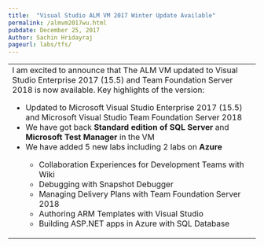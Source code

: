 ```yaml
---
title:  "Visual Studio ALM VM 2017 Winter Update Available"
permalink: /almvm2017wu.html
pubdate: December 25, 2017
Author: Sachin Hridayraj
pageurl: labs/tfs/
---
```


<table class="mainTable" width="100%" border="0">
<tr><td class="mainTable" border="0">
I am excited to announce that The ALM VM updated to Visual Studio Enterprise 2017 (15.5) and Team Foundation Server 2018 is now available.  Key highlights of the version:
<br />
<ul>
<li>Updated to Microsoft Visual Studio Enterprise 2017 (15.5) and Microsoft Visual Studio Team Foundation Server 2018</li>
<li> We have got back <b>Standard edition of SQL Server </b>and <b>Microsoft Test Manager</b> in the VM </li>
<li> We have added 5 new labs including 2 labs on <b>Azure</b>  </li>
    <ul>
    <li> Collaboration Experiences for Development Teams with Wiki  </li>
    <li> Debugging with Snapshot Debugger  </li>
    <li> Managing Delivery Plans with Team Foundation Server 2018 </li>
    <li> Authoring ARM Templates with Visual Studio </li>
    <li> Building ASP.NET apps in Azure with SQL Database </li>
    </ul>
</ul>    
</td>
</tr>
</table>
